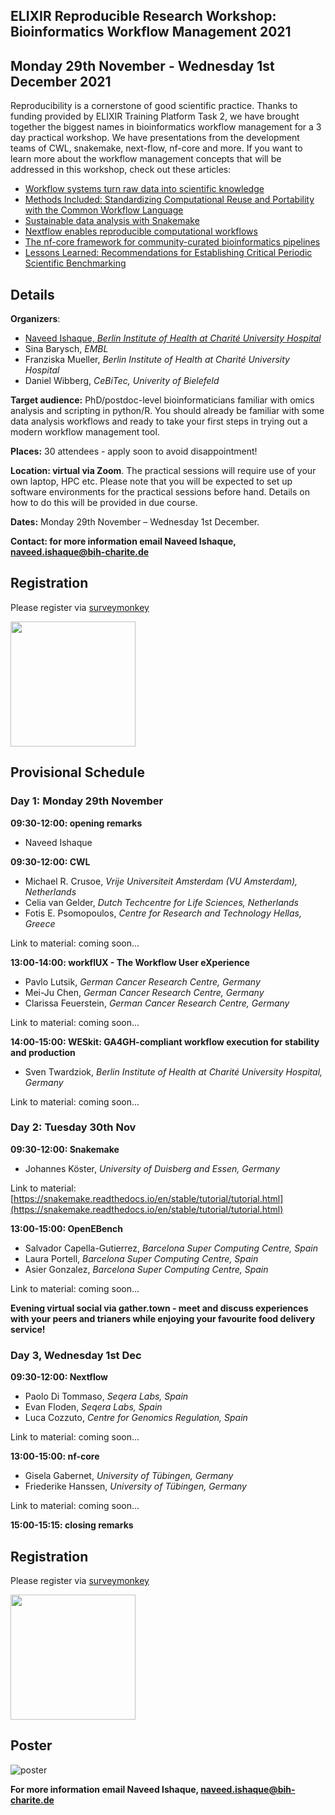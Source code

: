 ## ELIXIR Reproducible Research Workshop: Bioinformatics Workflow Management 2021
## Monday 29th November - Wednesday 1st December 2021

Reproducibility is a cornerstone of good scientific practice. Thanks to funding provided by ELIXIR Training Platform Task 2, we have brought together the biggest names in bioinformatics workflow management for a 3 day practical workshop. We have presentations from the development teams of CWL, snakemake, next-flow, nf-core and more. If you want to learn more about the workflow management concepts that will be addressed in this workshop, check out these articles:
 - [Workflow systems turn raw data into scientific knowledge](https://doi.org/10.1038/d41586-019-02619-z)
 - [Methods Included: Standardizing Computational Reuse and Portability with the Common Workflow Language](https://arxiv.org/abs/2105.07028)
 - [Sustainable data analysis with Snakemake](https://f1000research.com/articles/10-33/v1)
 - [Nextflow enables reproducible computational workflows](https://doi.org/10.1038/nbt.3820)
 - [The nf-core framework for community-curated bioinformatics pipelines](https://doi.org/10.1038/s41587-020-0439-x)
 - [Lessons Learned: Recommendations for Establishing Critical Periodic Scientific Benchmarking](https://doi.org/10.1101/181677)

## Details

**Organizers**: 
- [Naveed Ishaque, *Berlin Institute of Health at Charité University Hospital*](naveed.ishaque@charite.de)
- Sina Barysch, *EMBL*
- Franziska Mueller, *Berlin Institute of Health at Charité University Hospital*
- Daniel Wibberg, *CeBiTec, Univerity of Bielefeld*

**Target audience:** PhD/postdoc-level bioinformaticians familiar with omics analysis and scripting in python/R. You should already be familiar with some data analysis workflows and ready to take your first steps in trying out a modern workflow management tool.

**Places:** 30 attendees - apply soon to avoid disappointment!

**Location: virtual via Zoom**. The practical sessions will require use of your own laptop, HPC etc. Please note that you will be expected to set up software environments for the practical sessions before hand. Details on how to do this will be provided in due course.

**Dates:** Monday 29th November – Wednesday 1st December.

**Contact: for more information email Naveed Ishaque, [naveed.ishaque@bih-charite.de](naveed.ishaque@bih-charite.de)**

## Registration ##

Please register via [surveymonkey](https://www.surveymonkey.de/r/GSSG3YY)

<a href="https://www.surveymonkey.de/r/GSSG3YY"><img src="https://user-images.githubusercontent.com/92855176/138125805-78418666-fa43-441f-8b70-b939ee97f8fb.png" width="200" height="200"></a>

## Provisional Schedule

### Day 1: Monday 29th November

**09:30-12:00: opening remarks**
 - Naveed Ishaque

**09:30-12:00: CWL**
 - Michael R. Crusoe, *Vrije Universiteit Amsterdam (VU Amsterdam), Netherlands*
 - Celia van Gelder, *Dutch Techcentre for Life Sciences, Netherlands*
 - Fotis E. Psomopoulos, *Centre for Research and Technology Hellas, Greece*

Link to material: coming soon...

**13:00-14:00: workflUX - The Workflow User eXperience**
 - Pavlo Lutsik, *German Cancer Research Centre, Germany*
 - Mei-Ju Chen, *German Cancer Research Centre, Germany*
 - Clarissa Feuerstein, *German Cancer Research Centre, Germany*

Link to material: coming soon...

**14:00-15:00: WESkit: GA4GH-compliant workflow execution for stability and production**
 - Sven Twardziok, *Berlin Institute of Health at Charité University Hospital, Germany*

Link to material: coming soon...

### Day 2: Tuesday 30th Nov

**09:30-12:00: Snakemake**
- Johannes Köster, *University of Duisberg and Essen, Germany*

Link to material: [https://snakemake.readthedocs.io/en/stable/tutorial/tutorial.html](https://snakemake.readthedocs.io/en/stable/tutorial/tutorial.html)

**13:00-15:00: OpenEBench**
- Salvador Capella-Gutierrez, *Barcelona Super Computing Centre, Spain*
- Laura Portell, *Barcelona Super Computing Centre, Spain*
- Asier Gonzalez, *Barcelona Super Computing Centre, Spain*

Link to material: coming soon...

**Evening virtual social via gather.town - meet and discuss experiences with your peers and trianers while enjoying your favourite food delivery service!**

### Day 3, Wednesday 1st Dec

**09:30-12:00: Nextflow**
- Paolo Di Tommaso, *Seqera Labs, Spain*
- Evan Floden, *Seqera Labs, Spain*
- Luca Cozzuto, *Centre for Genomics Regulation, Spain*

Link to material: coming soon...

**13:00-15:00: nf-core**
 - Gisela Gabernet, *University of Tübingen, Germany*
 - Friederike Hanssen, *University of Tübingen, Germany*

Link to material: coming soon...

**15:00-15:15: closing remarks**


## Registration ##

Please register via [surveymonkey](https://www.surveymonkey.de/r/GSSG3YY)

<a href="https://www.surveymonkey.de/r/GSSG3YY"><img src="https://user-images.githubusercontent.com/92855176/138125805-78418666-fa43-441f-8b70-b939ee97f8fb.png" width="200" height="200"></a>

## Poster

![poster](https://user-images.githubusercontent.com/92855176/138649774-e77fad4b-1b9c-425f-b7e3-29700a441caf.png)

**For more information email Naveed Ishaque, [naveed.ishaque@bih-charite.de](naveed.ishaque@bih-charite.de)**

